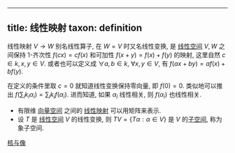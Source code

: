
---
title: 线性映射
taxon: definition
---

线性映射 $V \to W$ 别名线性算子, 在 $W=V$ 时又名线性变换, 是 [线性空间](./线性空间.md) $V,W$ 之间保持 $1$-齐次性 $f(cx) = cf(x)$ 和可加性 $f(x+y) = f(x)+f(y)$ 的映射, 这里自然 $c \in k, x,y \in V$. 或者也可以定义成 $\forall a,b \in k$, $\forall x,y \in V$, 有 $f(ax+by) = af(x) + bf(y)$. 

在定义的条件里取 $c=0$ 就知道线性变换保持零向量, 即 $f(0) = 0$. 类似地可以推出 $f(\sum_i k_i \alpha_i) = \sum_i k_i f(\alpha_i)$. 进而知道, 如果 $\alpha_i$ 线性相关, 则 $f(\alpha_i)$ 也线性相关. 

- 有限维 [向量空间](./线性空间.md) 之间的 [线性映射](./线性映射.md) 可以用矩阵来表示. 
- 设 $T$ 是 [线性空间](./线性空间.md) $V$ 的线性变换, 则 $TV = \{T\alpha : \alpha \in V\}$ 是 $V$ 的[子空间](./0163.md), 称为象子空间. 

[核与像](./核与像.md#:embed)

